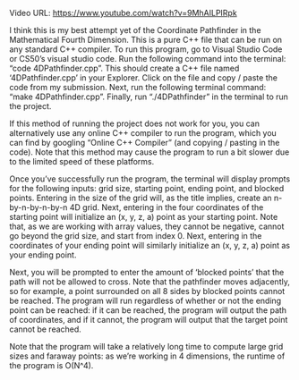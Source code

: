 Video URL: https://www.youtube.com/watch?v=9MhAILPIRpk

I think this is my best attempt yet of the Coordinate Pathfinder in the Mathematical Fourth Dimension. This is a pure C++ file that can be run on any standard C++ compiler. To run this program, go to Visual Studio Code or CS50’s visual studio code. Run the following command into the terminal: “code 4DPathfinder.cpp”. This should create a C++ file named ‘4DPathfinder.cpp’ in your Explorer. Click on the file and copy / paste the code from my submission. Next, run the following terminal command: “make 4DPathfinder.cpp”. Finally, run “./4DPathfinder” in the terminal to run the project. 


If this method of running the project does not work for you, you can alternatively use any online C++ compiler to run the program, which you can find by googling “Online C++ Compiler” (and copying / pasting in the code). Note that this method may cause the program to run a bit slower due to the limited speed of these platforms. 


Once you’ve successfully run the program, the terminal will display prompts for the following inputs: grid size, starting point, ending point, and blocked points. Entering in the size of the grid will, as the title implies, create an n-by-n-by-n-by-n 4D grid. Next, entering in the four coordinates of the starting point will initialize an (x, y, z, a) point as your starting point. Note that, as we are working with array values, they cannot be negative, cannot go beyond the grid size, and start from index 0. Next, entering in the coordinates of your ending point will similarly initialize an (x, y, z, a) point as your ending point. 


Next, you will be prompted to enter the amount of ‘blocked points’ that the path will not be allowed to cross. Note that the pathfinder moves adjacently, so for example, a point surrounded on all 8 sides by blocked points cannot be reached. The program will run regardless of whether or not the ending point can be reached: if it can be reached, the program will output the path of coordinates, and if it cannot, the program will output that the target point cannot be reached.


Note that the program will take a relatively long time to compute large grid sizes and faraway points: as we’re working in 4 dimensions, the runtime of the program is O(N^4).
